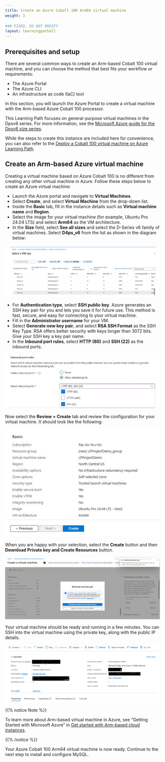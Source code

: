 ```yaml
---
title: Create an Azure Cobalt 100 Arm64 virtual machine
weight: 3

### FIXED, DO NOT MODIFY
layout: learningpathall
---
```


## Prerequisites and setup

There are several common ways to create an Arm-based Cobalt 100 virtual machine, and you can choose the method that best fits your workflow or requirements:

- The Azure Portal
- The Azure CLI
- An infrastructure as code (IaC) tool

In this section, you will launch the Azure Portal to create a virtual machine with the Arm-based Azure Cobalt 100 processor.

This Learning Path focuses on general-purpose virtual machines in the Dpsv6 series. For more information, see the [Microsoft Azure guide for the Dpsv6 size series](https://learn.microsoft.com/en-us/azure/virtual-machines/sizes/general-purpose/dpsv6-series).

While the steps to create this instance are included here for convenience, you can also refer to the [Deploy a Cobalt 100 virtual machine on Azure Learning Path](/learning-paths/servers-and-cloud-computing/cobalt/).

## Create an Arm-based Azure virtual machine 

Creating a virtual machine based on Azure Cobalt 100 is no different from creating any other virtual machine in Azure. Follow these steps below to create an Azure virtual machine:

- Launch the Azure portal and navigate to **Virtual Machines**.
- Select **Create**, and select **Virtual Machine** from the drop-down list.
- Inside the **Basic** tab, fill in the instance details such as **Virtual machine name** and **Region**.
- Select the image for your virtual machine (for example, Ubuntu Pro 24.04 LTS) and select **Arm64** as the VM architecture.
- In the **Size** field, select **See all sizes** and select the D-Series v6 family of virtual machines. Select **D4ps_v6** from the list as shown in the diagram below:

![Azure portal VM creation — Azure Cobalt 100 Arm64 virtual machine (D4ps_v6) alt-text#center](images/instance.png "Select the D-Series v6 family of virtual machines")

- For **Authentication type**, select **SSH public key**. Azure generates an SSH key pair for you and lets you save it for future use. This method is fast, secure, and easy for connecting to your virtual machine.
- Fill in the **Administrator username** for your VM.
- Select **Generate new key pair**, and select **RSA SSH Format** as the SSH Key Type. RSA offers better security with keys longer than 3072 bits. Give your SSH key a key pair name.
- In the **Inbound port rules**, select **HTTP (80)** and **SSH (22)** as the inbound ports.

![Azure portal VM creation — Azure Cobalt 100 Arm64 virtual machine (D4ps_v6) alt-text#center](images/instance1.png "Allow inbound port rules")

Now select the **Review + Create** tab and review the configuration for your virtual machine. It should look like the following:

![Azure portal VM creation — Azure Cobalt 100 Arm64 virtual machine (D4ps_v6) alt-text#center](images/ubuntu-pro.png "Review and create an Azure Cobalt 100 Arm64 VM")

When you are happy with your selection, select the **Create** button and then **Download Private key and Create Resources** button.

![Azure portal VM creation — Azure Cobalt 100 Arm64 virtual machine (D4ps_v6) alt-text#center](images/instance4.png "Download private key and create resources")

Your virtual machine should be ready and running in a few minutes. You can SSH into the virtual machine using the private key, along with the public IP details.

![Azure portal VM creation — Azure Cobalt 100 Arm64 virtual machine (D4ps_v6) alt-text#center](images/final-vm.png "VM deployment confirmation in Azure portal")

{{% notice Note %}}

To learn more about Arm-based virtual machine in Azure, see “Getting Started with Microsoft Azure” in [Get started with Arm-based cloud instances](/learning-paths/servers-and-cloud-computing/csp/azure).

{{% /notice %}}

Your Azure Cobalt 100 Arm64 virtual machine is now ready. Continue to the next step to install and configure MySQL.

